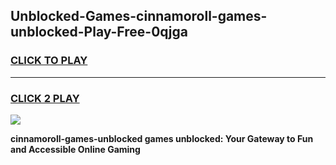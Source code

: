 
## Unblocked-Games-cinnamoroll-games-unblocked-Play-Free-0qjga
<h3>
<a href="https://premium76.site?title=cinnamoroll-games-unblocked&ref=10A">CLICK TO PLAY</a></h3>
<hr>

<h3>
<a href="https://premium76.site?title=cinnamoroll-games-unblocked&ref=10A">CLICK 2 PLAY</a>
  
</h3>

<a href="https://premium76.site?title=cinnamoroll-games-unblocked&ref=10A"><img src="https://clearcache.store/games.png"></a>


**cinnamoroll-games-unblocked games unblocked: Your Gateway to Fun and Accessible Online Gaming**
